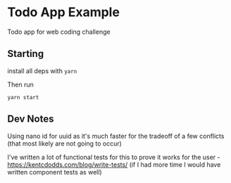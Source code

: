 # Todo App Example

Todo app for web coding challenge

## Starting

install all deps with `yarn`

Then run

`yarn start`

## Dev Notes

Using nano id for uuid as it's much faster for the tradeoff of a few conflicts (that most likely are not going to occur)

I've written a lot of functional tests for this to prove it works for the user - https://kentcdodds.com/blog/write-tests/ (if I had more time I would have written component tests as well)
